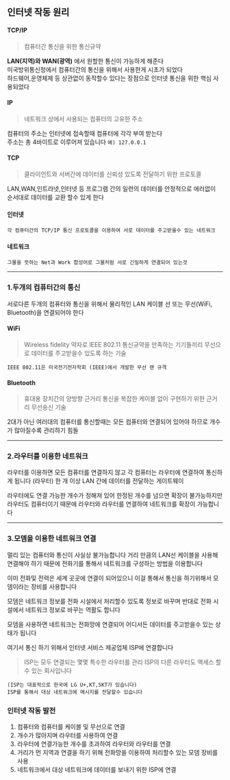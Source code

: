 ## 인터넷 작동 원리 

#### TCP/IP
> 컴퓨터간 통신을 위한 통신규약

 **LAN(지역)와 WAN(광역)** 에서 원할한 통신이 가능하게 해준다<br>
미국방위통신청에서 컴퓨터간의 통신을 위해서 사용한게 시초가 되었다 <br>
하드웨어,운영체제 등 상관없이 동작할수 있다는 장점으로 인터넷 통신을 위한 핵심 사용되었다 

#### IP
> 네트워크 상에서 사용되는 컴퓨터의 고유한 주소 

컴퓨터의 주소는 인터넷에 접속할때 컴퓨터에 각각 부여 받는다<br> 
주소는 총 4바이트로 이루어져 있습니다 `예) 127.0.0.1`
  
#### TCP 
> 클라이언트와 서버간에 데이터를 신뢰성 있도록 전달하기 위한 프로토콜 

LAN,WAN,인트라넷,인터넷 등 프로그램 간의 일련의 데이터를 안정적으로 에러없이 순서대로 데이터를 교환 할수 있게 한다<br> 

#### 인터넷
`각 컴퓨터간의 TCP/IP 통신 프로토콜을 이용하여 서로 데이터를 주고받을수 있는 네트워크`

#### 네트워크
`그물을 뜻하는 Net과 Work 합성어로 그물처럼 서로 긴밀하게 연결되어 있는것`

<hr>

### 1.두개의 컴퓨터간의 통신 
서로다른 두개의 컴퓨터와 통신을 위해서 물리적인 LAN 케이블 선 
  또는 무선(WiFi, Bluetooth)을 연결되어야 한다 <br>

#### WiFi
>  Wireless fidelity 약자로 IEEE 802.11 통신규약을 만족하는 기기들끼리 무선으로 데이터를 주고받을수 있도록 하는 기술 

`IEEE 802.11은 미국전기전자학회 (IEEE)에서 개발한 무선 랜 규격 `

#### Bluetooth 
> 휴대용 장치간의 양방향 근거리 통신을 복잡한 케이블 없이 구현하기 위한 근거리 무선송신 기술 

2대가 아닌 여러대의 컴퓨터를 통신할때는 모든 컴퓨터와 연결되어 있어야 하므로 개수가 많아질수록 관리하기 힘들

<hr>

### 2.라우터를 이용한 네트워크 
라우터를 이용하면 모든 컴퓨터를 연결하지 않고 각 컴퓨터는 라우터에 연결하여 통신하게 됩니다 
(라우터) 한 개 이상 LAN 간에 데이터를 전달하는 게이트웨이 

라우터에도 연결 가능한 개수가 정해져 있어 한정된 개수를 넘으면 확장이 불가능하지만 라우터도 컴퓨터이기 때문에 라우터와 라우터를 연결하여 네트워크를 확장이 가능합니다 

<hr>

### 3.모뎀을 이용한 네트워크 연결 
멀리 있는 컴퓨터와 통신이 사실상 불가능합니다 
거리 만큼의 LAN선 케이블을 사용해 연결해야 하기 때문에 전화기를 통해서 네트워크를 구성하는 방법을 이용합니다 

이미 전화및 전력은 세계 곳곳에 연결이 되어있으니 이걸 통해서 
통신을 하기위해서 모뎀이라는 장비를 사용합니다 

모뎀은 네트워크 정보를 전화 시설에서 처리할수 있도록 정보로 바꾸며 반대로 전화 시설에서 네트워크 정보로 바꾸는 역활도 합니다

모뎀을 사용하면 네트워크는 전화망에 연결되어 어디서든 데이터를 주고받을수 있는 상태가 됩니다 

여기서 통신 하기 위해서 인터넷 서비스 제공업체 ISP에 연결합니다

> ISP는 모두 연결되는 몇몇 특수한 라우터를 관리 ISP의 다른 라우터도 액세스 할 수 있는 회사입니다 

`(ISP는 대표적으로 한국에 LG U+,KT,SKT가 있습니다) ` <br>
`ISP를 통해서 대상 네트워크에 메시지를 전달할수 있습니다 `

### 인터넷 작동 발전 
1. 컴퓨터와 컴퓨터를 케이블 및 무선으로 연결 
2. 개수가 많아지며 라우터를 사용하여 연결 
3. 라우터에 연결가능한 개수를 초과하여 라우터와 라우터를 연결 
4. 거리가 먼 지역과 연결을 하기 위해 전화망을 이용하여 처리할수 있는 모뎀 장비를 사용 
5. 네트워크에서 대상 네트워크에 데이터를 보내기 위한 ISP에 연결 
